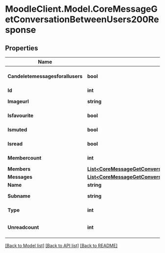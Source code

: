 # MoodleClient.Model.CoreMessageGetConversationBetweenUsers200Response

## Properties

Name | Type | Description | Notes
------------ | ------------- | ------------- | -------------
**Candeletemessagesforallusers** | **bool** | If the user can delete messages in the conversation for all users | [optional] [default to false]
**Id** | **int** | The conversation id | 
**Imageurl** | **string** | A link to the conversation picture, if set | [optional] 
**Isfavourite** | **bool** | If the user marked this conversation as a favourite | 
**Ismuted** | **bool** | If the user muted this conversation | 
**Isread** | **bool** | If the user has read all messages in the conversation | 
**Membercount** | **int** | Total number of conversation members | 
**Members** | [**List&lt;CoreMessageGetConversationBetweenUsers200ResponseMembersInner&gt;**](CoreMessageGetConversationBetweenUsers200ResponseMembersInner.md) |  | 
**Messages** | [**List&lt;CoreMessageGetConversationBetweenUsers200ResponseMessagesInner&gt;**](CoreMessageGetConversationBetweenUsers200ResponseMessagesInner.md) |  | 
**Name** | **string** | The conversation name, if set | [optional] 
**Subname** | **string** | A subtitle for the conversation name, if set | [optional] 
**Type** | **int** | The type of the conversation (1&#x3D;individual,2&#x3D;group,3&#x3D;self) | 
**Unreadcount** | **int** | The number of unread messages in this conversation | [optional] 

[[Back to Model list]](../README.md#documentation-for-models) [[Back to API list]](../README.md#documentation-for-api-endpoints) [[Back to README]](../README.md)

